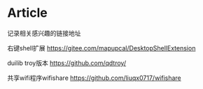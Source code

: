 # Article
记录相关感兴趣的链接地址

右键shell扩展
https://gitee.com/mapupcal/DesktopShellExtension

duilib troy版本
https://github.com/qdtroy/

共享wifi程序wifishare
https://github.com/liuqx0717/wifishare

